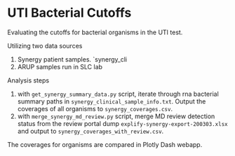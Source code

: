 # UTI Bacterial Cutoffs
Evaluating the cutoffs for bacterial organisms in the UTI test.

Utilizing two data sources
1. Synergy patient samples. `synergy_cli
2. ARUP samples run in SLC lab

Analysis steps
1. with `get_synergy_summary_data.py` script, iterate through rna bacterial
summary paths in `synergy_clinical_sample_info.txt`. Output the coverages
of all organisms to `synergy_coverages.csv`.
2. with `merge_synergy_md_review.py` script, merge MD review detection
status from the review portal dump
`explify-synergy-export-200303.xlsx` and output to
`synergy_coverages_with_review.csv`.

The coverages for organisms are compared in Plotly Dash webapp.
